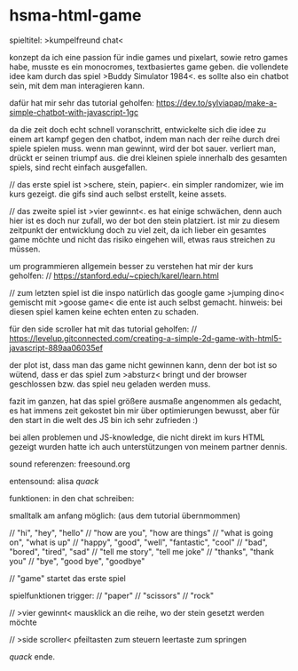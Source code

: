 # hsma-html-game
spieltitel: >kumpelfreund chat<

konzept
da ich eine passion für indie games und pixelart, sowie 
retro games habe, musste es ein monocromes, textbasiertes game geben. 
die vollendete idee kam durch das spiel >Buddy Simulator 1984<.
es sollte also ein chatbot sein, mit dem man interagieren kann. 

dafür hat mir sehr das tutorial geholfen:
https://dev.to/sylviapap/make-a-simple-chatbot-with-javascript-1gc

da die zeit doch echt schnell voranschritt, entwickelte sich die 
idee zu einem art kampf gegen den chatbot, indem man nach der reihe 
durch drei spiele spielen muss. wenn man gewinnt, wird der bot 
sauer. verliert man, drückt er seinen triumpf aus. die drei kleinen
spiele innerhalb des gesamten spiels, sind recht einfach ausgefallen.

// das erste spiel ist >schere, stein, papier<. 
ein simpler randomizer, wie im kurs gezeigt.
die gifs sind auch selbst erstellt, keine assets.

// das zweite spiel ist >vier gewinnt<. 
es hat einige schwächen, denn auch hier ist es doch 
nur zufall, wo der bot den stein platziert. 
ist mir zu diesem zeitpunkt der entwicklung doch zu viel zeit, da ich lieber
ein gesamtes game möchte und nicht das risiko eingehen will, etwas raus streichen zu müssen.

um programmieren allgemein besser zu verstehen hat mir der kurs geholfen:
// https://stanford.edu/~cpiech/karel/learn.html

// zum letzten spiel ist die inspo natürlich das 
google game >jumping dino< gemischt mit >goose game<
die ente ist auch selbst gemacht. 
hinweis: bei diesen spiel kamen keine echten enten zu schaden. 

für den side scroller hat mit das tutorial geholfen:
// https://levelup.gitconnected.com/creating-a-simple-2d-game-with-html5-javascript-889aa06035ef

der plot ist, dass man das game nicht gewinnen kann, denn der bot 
ist so wütend, dass er das spiel zum >absturz< bringt und der 
browser geschlossen bzw. das spiel neu geladen werden muss. 


fazit
im ganzen, hat das spiel größere ausmaße angenommen als gedacht, es hat immens zeit gekostet
bin mir über optimierungen bewusst, aber für den start in die welt des JS bin ich sehr zufrieden :)

bei allen problemen und JS-knowledge, die nicht direkt im 
kurs HTML gezeigt wurden hatte ich auch unterstützungen von meinem partner dennis.

sound referenzen:
freesound.org

entensound: alisa *quack*


funktionen:
in den chat schreiben:

smalltalk am anfang möglich:
(aus dem tutorial übernmommen)

// "hi", "hey", "hello"
// "how are you", "how are things"
// "what is going on", "what is up"
// "happy", "good", "well", "fantastic", "cool"
// "bad", "bored", "tired", "sad"
// "tell me story", "tell me joke"
// "thanks", "thank you"
// "bye", "good bye", "goodbye"

// "game" 
startet das erste spiel

spielfunktionen trigger:
// "paper"
// "scissors"
// "rock"

// >vier gewinnt< 
mausklick an die reihe, wo der stein gesetzt werden möchte

// >side scroller<
pfeiltasten zum steuern
leertaste zum springen


*quack* ende.

